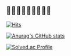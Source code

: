 ## 👋👋👋👋👋👋👋👋👋
[![Hits](https://hits.seeyoufarm.com/api/count/incr/badge.svg?url=https%3A%2F%2Fgithub.com%2Fgood9804%2F&count_bg=%234FE529&title_bg=%235D6660&icon=&icon_color=%23E7E7E7&title=hits&edge_flat=false)](https://hits.seeyoufarm.com)


[![Anurag's GitHub stats](https://github-readme-stats.vercel.app/api?username=good9804)](https://github.com/good9804/github-readme-stats)


[![Solved.ac Profile](http://mazassumnida.wtf/api/v2/generate_badge?boj=good9804)](https://solved.ac/good9804/)
<!--
**good9804/good9804** is a ✨ _special_ ✨ repository because its `README.md` (this file) appears on your GitHub profile.

Here are some ideas to get you started:

- 🔭 I’m currently working on ...
- 🌱 I’m currently learning ...
- 👯 I’m looking to collaborate on ...
- 🤔 I’m looking for help with ...
- 💬 Ask me about ...
- 📫 How to reach me: ...
- 😄 Pronouns: ...
- ⚡ Fun fact: ...
-->
